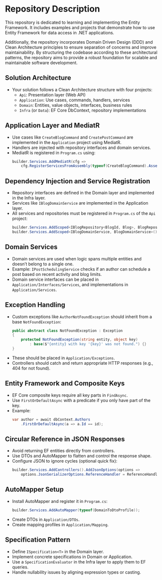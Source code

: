 # Repository Description

This repository is dedicated to learning and implementing the Entity Framework. It includes examples and projects that demonstrate how to use Entity Framework for data access in .NET applications.

Additionally, the repository incorporates Domain Driven Design (DDD) and Clean Architecture principles to ensure separation of concerns and improve maintainability. By structuring the codebase according to these architectural patterns, the repository aims to provide a robust foundation for scalable and maintainable software development.


## Solution Architecture

- Your solution follows a Clean Architecture structure with four projects:
  - `Api`: Presentation layer (Web API)
  - `Application`: Use cases, commands, handlers, services
  - `Domain`: Entities, value objects, interfaces, business rules
  - `Infra` (or `Data`): EF Core DbContext, repository implementations

## Application Layer and MediatR

- Use cases like `CreateBlogCommand` and `CreatePostCommand` are implemented in the `Application` project using MediatR.
- Handlers are injected with repository interfaces and domain services.
- MediatR is registered in `Program.cs` using:
  ```csharp
  builder.Services.AddMediatR(cfg =>
      cfg.RegisterServicesFromAssembly(typeof(CreateBlogCommand).Assembly));
  ```

## Dependency Injection and Service Registration

- Repository interfaces are defined in the Domain layer and implemented in the Infra layer.
- Services like `IBlogDomainService` are implemented in the Application layer.
- All services and repositories must be registered in `Program.cs` of the `Api` project:
  ```csharp
  builder.Services.AddScoped<IBlogRepository<BlogId, Blog>, BlogRepository>();
  builder.Services.AddScoped<IBlogDomainService, BlogDomainService>();
  ```

## Domain Services

- Domain services are used when logic spans multiple entities and doesn’t belong to a single one.
- Example: `IPostSchedulingService` checks if an author can schedule a post based on recent activity and blog limits.
- Domain service interfaces can be placed in `Application/Interfaces/Services`, and implementations in `Application/Services`.

## Exception Handling

- Custom exceptions like `AuthorNotFoundException` should inherit from a base `NotFoundException`:
  ```csharp
  public abstract class NotFoundException : Exception
  {
      protected NotFoundException(string entity, object key)
          : base($"{entity} with key '{key}' was not found.") {}
  }
  ```
- These should be placed in `Application/Exceptions`.
- Controllers should catch and return appropriate HTTP responses (e.g., 404 for not found).

## Entity Framework and Composite Keys

- EF Core composite keys require all key parts in `FindAsync`.
- Use `FirstOrDefaultAsync` with a predicate if you only have part of the key.
- Example:
  ```csharp
  var author = await dbContext.Authors
      .FirstOrDefaultAsync(a => a.Id == id);
  ```

## Circular Reference in JSON Responses

- Avoid returning EF entities directly from controllers.
- Use DTOs and AutoMapper to flatten and control the response shape.
- Configure JSON to ignore cycles (optional quick fix):
  ```csharp
  builder.Services.AddControllers().AddJsonOptions(options =>
      options.JsonSerializerOptions.ReferenceHandler = ReferenceHandler.IgnoreCycles);
  ```

## AutoMapper Setup

- Install AutoMapper and register it in `Program.cs`:
  ```csharp
  builder.Services.AddAutoMapper(typeof(DomainToDtoProfile));
  ```
- Create DTOs in `Application/DTOs`.
- Create mapping profiles in `Application/Mapping`.

## Specification Pattern

- Define `ISpecification<T>` in the Domain layer.
- Implement concrete specifications in Domain or Application.
- Use a `SpecificationEvaluator` in the Infra layer to apply them to EF queries.
- Handle nullability issues by aligning expression types or casting.
